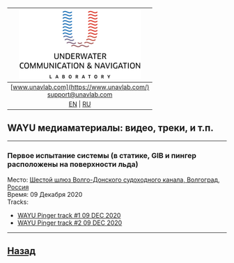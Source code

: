 | ![logo](/documentation/sm_logo.png) |
| :---: |
| [www.unavlab.com](https://www.unavlab.com/) <br/> [support@unavlab.com](mailto:support@unavlab.com) |
| [EN](\documentation\EN\WAYU\media) \| [RU](\documentation\RU\WAYU\media) |

## WAYU медиаматериалы: видео, треки, и т.п.

______  


### Первое испытание системы (в статике, GIB и пингер расположены на поверхности льда)
Место: [Шестой шлюз Волго-Донского судоходного канала, Волгоград, Россия](https://goo.gl/maps/rmktnCWcauE4HbcZ6)  
Время: 09 Декабря 2020  
Tracks:  
- [WAYU Pinger track #1 09 DEC 2020](/documentation/WAYU_Tracks_11-23-05_static.kml)
- [WAYU Pinger track #2 09 DEC 2020](/documentation/WAYU_Tracks_11-56-52_static_wide.kml)

______  


## [Назад](/../../media_videos_ru)
